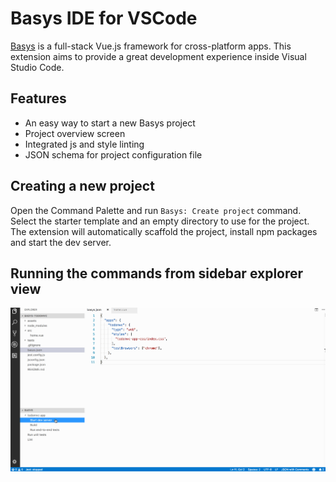 # Basys IDE for VSCode

[Basys](https://github.com/basys/basys) is a full-stack Vue.js framework for cross-platform apps. This extension aims to provide a great development experience inside Visual Studio Code.

## Features

* An easy way to start a new Basys project
* Project overview screen
* Integrated js and style linting
* JSON schema for project configuration file

## Creating a new project

Open the Command Palette and run `Basys: Create project` command. Select the starter template and an empty directory to use for the project. The extension will automatically scaffold the project, install npm packages and start the dev server.

## Running the commands from sidebar explorer view

![Sidebar view](assets/sidebar-view.gif)
